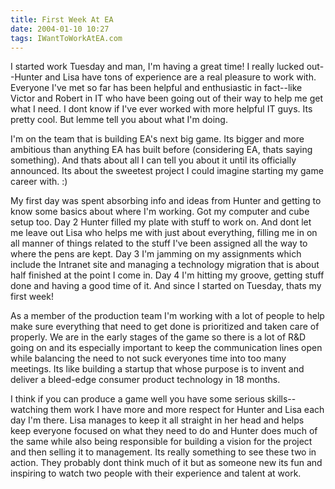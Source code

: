 ```yaml
---
title: First Week At EA
date: 2004-01-10 10:27
tags: IWantToWorkAtEA.com
---
```

I started work Tuesday and man, I'm having a great time! I really lucked out--Hunter and Lisa have tons of experience are a real pleasure to work with. Everyone I've met so far has been helpful and enthusiastic in fact--like Victor and Robert in IT who have been going out of their way to help me get what I need. I dont know if I've ever worked with more helpful IT guys. Its pretty cool. But lemme tell you about what I'm doing.

I'm on the team that is building EA's next big game. Its bigger and more ambitious than anything EA has built before (considering EA, thats saying something). And thats about all I can tell you about it until its officially announced. Its about the sweetest project I could imagine starting my game career with. :)

My first day was spent absorbing info and ideas from Hunter and getting to know some basics about where I'm working. Got my computer and cube setup too. Day 2 Hunter filled my plate with stuff to work on. And dont let me leave out Lisa who helps me with just about everything, filling me in on all manner of things related to the stuff I've been assigned all the way to where the pens are kept. Day 3 I'm jamming on my assignments which include the Intranet site and managing a technology migration that is about half finished at the point I come in. Day 4 I'm hitting my groove, getting stuff done and having a good time of it. And since I started on Tuesday, thats my first week!

As a member of the production team I'm working with a lot of people to help make sure everything that need to get done is prioritized and taken care of properly. We are in the early stages of the game so there is a lot of R&amp;D going on and its especially important to keep the communication lines open while balancing the need to not suck everyones time into too many meetings. Its like building a startup that whose purpose is to invent and deliver a bleed-edge consumer product technology in 18 months.

I think if you can produce a game well you have some serious skills--watching them work I have more and more respect for Hunter and Lisa each day I'm there. Lisa manages to keep it all straight in her head and helps keep everyone focused on what they need to do and Hunter does much of the same while also being responsible for building a vision for the project and then selling it to management. Its really something to see these two in action. They probably dont think much of it but as someone new its fun and inspiring to watch two people with their experience and talent at work.

